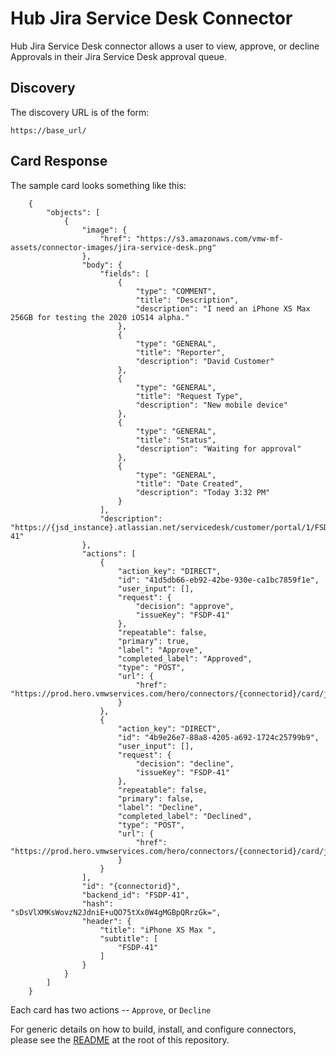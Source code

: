 # Hub Jira Service Desk Connector

Hub Jira Service Desk connector allows a user to view, approve, or decline Approvals in their Jira Service Desk approval queue.

## Discovery
The discovery URL is of the form:

    https://base_url/

## Card Response

The sample card looks something like this:

        {
            "objects": [
                {
                    "image": {
                        "href": "https://s3.amazonaws.com/vmw-mf-assets/connector-images/jira-service-desk.png"
                    },
                    "body": {
                        "fields": [
                            {
                                "type": "COMMENT",
                                "title": "Description",
                                "description": "I need an iPhone XS Max 256GB for testing the 2020 iOS14 alpha."
                            },
                            {
                                "type": "GENERAL",
                                "title": "Reporter",
                                "description": "David Customer"
                            },
                            {
                                "type": "GENERAL",
                                "title": "Request Type",
                                "description": "New mobile device"
                            },
                            {
                                "type": "GENERAL",
                                "title": "Status",
                                "description": "Waiting for approval"
                            },
                            {
                                "type": "GENERAL",
                                "title": "Date Created",
                                "description": "Today 3:32 PM"
                            }
                        ],
                        "description": "https://{jsd_instance}.atlassian.net/servicedesk/customer/portal/1/FSDP-41"
                    },
                    "actions": [
                        {
                            "action_key": "DIRECT",
                            "id": "41d5db66-eb92-42be-930e-ca1bc7859f1e",
                            "user_input": [],
                            "request": {
                                "decision": "approve",
                                "issueKey": "FSDP-41"
                            },
                            "repeatable": false,
                            "primary": true,
                            "label": "Approve",
                            "completed_label": "Approved",
                            "type": "POST",
                            "url": {
                                "href": "https://prod.hero.vmwservices.com/hero/connectors/{connectorid}/card/jiraservicedesk/actions"
                            }
                        },
                        {
                            "action_key": "DIRECT",
                            "id": "4b9e26e7-88a8-4205-a692-1724c25799b9",
                            "user_input": [],
                            "request": {
                                "decision": "decline",
                                "issueKey": "FSDP-41"
                            },
                            "repeatable": false,
                            "primary": false,
                            "label": "Decline",
                            "completed_label": "Declined",
                            "type": "POST",
                            "url": {
                                "href": "https://prod.hero.vmwservices.com/hero/connectors/{connectorid}/card/jiraservicedesk/actions"
                            }
                        }
                    ],
                    "id": "{connectorid}",
                    "backend_id": "FSDP-41",
                    "hash": "sDsVlXMKsWovzN2JdniE+uQO75tXx0W4gMGBpQRrzGk=",
                    "header": {
                        "title": "iPhone XS Max ",
                        "subtitle": [
                            "FSDP-41"
                        ]
                    }
                }
            ]
        }

Each card has two actions -- `Approve`, or `Decline`

For generic details on how to build, install, and configure connectors, please see the [README](https://github.com/vmware/connectors-workspace-one/blob/master/README.md) at the root of this repository.
